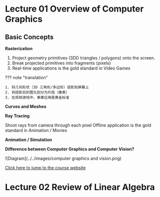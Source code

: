 # Lecture 01 Overview of Computer Graphics

## Basic Concepts

**Rasterization**

1. Project geometry primitives (3DD triangles / polygons) onto the screen.
2. Break projected primitives into fragments (pixels)
3. Real-time applications is the gold standard in Video Games

??? note "translation"

    1. 将几何形状（3D 三角形/多边形）投影到屏幕上
    2. 将投影后的图元划分为片段（像素）
    3. 在视频游戏中，事事应用是黄金标准

**Curves and Meshes**

**Ray Tracing**

Shoot rays from camera through each pixel
Offline application is the gold standard in Animation / Movies

**Animation / Simulation**

**Difference between Computer Graphics and Computer Vision?**

![Diagram](../../images/computer graphics and vision.png)

[Click here to jump to the course website](http://www.cs.ucsb.edu/~lingqi/teaching/games101.html)

# Lecture 02 Review of Linear Algebra

```

```
